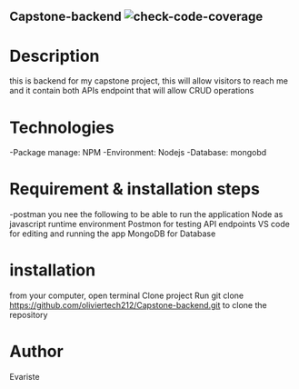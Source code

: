 ## Capstone-backend ![check-code-coverage](https://img.shields.io/badge/code--coverage-70.43%25-yellow)
# Description
this is backend for my capstone project, this will allow visitors to reach me and it contain both APIs endpoint that will allow CRUD operations

# Technologies
-Package manage: NPM
-Environment: Nodejs
-Database: mongobd
# Requirement & installation steps
-postman
you nee the following to be able to run the application Node as javascript runtime environment Postmon for testing API endpoints VS code for editing and running the app MongoDB for Database
# installation
from your computer, open terminal
Clone project Run git clone https://github.com/oliviertech212/Capstone-backend.git to clone the repository
# Author
Evariste
